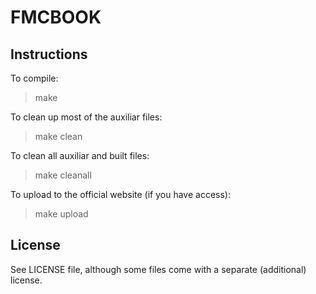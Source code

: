 # FMCBOOK

## Instructions

To compile:

>    make

To clean up most of the auxiliar files:

>    make clean

To clean all auxiliar and built files:

>    make cleanall

To upload to the official website (if you have access):

>    make upload

## License

See LICENSE file, although some files come with a separate (additional) license.

